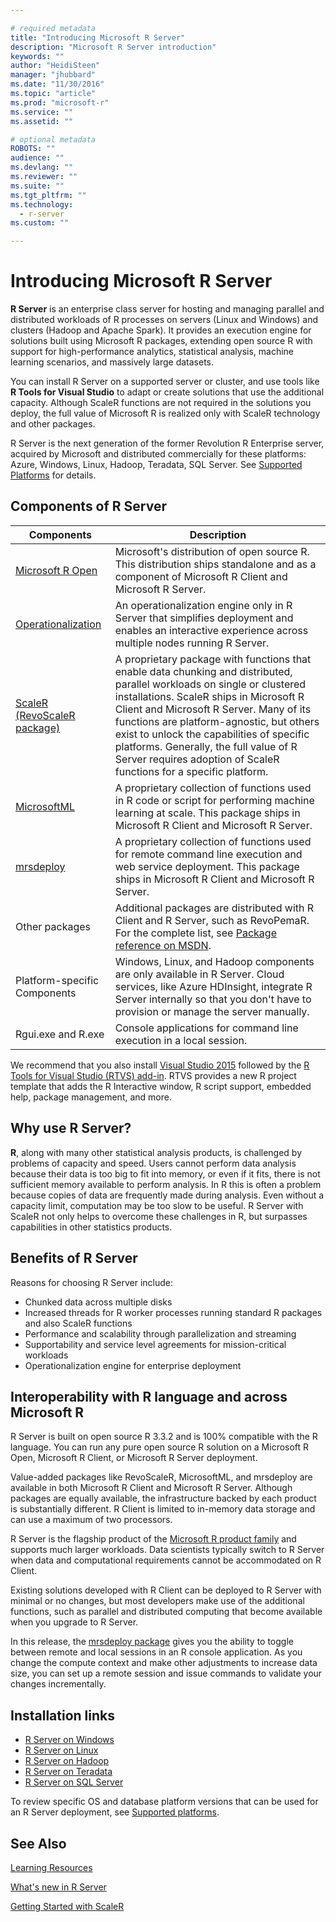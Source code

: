 ```yaml
---

# required metadata
title: "Introducing Microsoft R Server"
description: "Microsoft R Server introduction"
keywords: ""
author: "HeidiSteen"
manager: "jhubbard"
ms.date: "11/30/2016"
ms.topic: "article"
ms.prod: "microsoft-r"
ms.service: ""
ms.assetid: ""

# optional metadata
ROBOTS: ""
audience: ""
ms.devlang: ""
ms.reviewer: ""
ms.suite: ""
ms.tgt_pltfrm: ""
ms.technology:
  - r-server
ms.custom: ""

---
```


# Introducing Microsoft R Server

**R Server** is an enterprise class server for hosting and managing parallel and distributed workloads of R processes on servers (Linux and Windows) and clusters (Hadoop and Apache Spark). It provides an execution engine for solutions built using Microsoft R packages, extending open source R with support for high-performance analytics, statistical analysis, machine learning scenarios, and massively large datasets.

You can install R Server on a supported server or cluster, and use tools like **R Tools for Visual Studio** to adapt or create solutions that use the additional capacity. Although ScaleR functions are not required in the solutions you deploy, the full value of Microsoft R is realized only with ScaleR technology and other packages.

R Server is the next generation of the former Revolution R Enterprise server, acquired by Microsoft and distributed commercially for these platforms: Azure, Windows, Linux, Hadoop, Teradata, SQL Server. See [Supported Platforms](rserver-install-supported-platforms.md) for details.

## Components of R Server

|Components | Description |
|----|---|
|[Microsoft R Open](r-open.md) | Microsoft's distribution of open source R. This distribution ships standalone and as a component of Microsoft R Client and Microsoft R Server. |
|[Operationalization](operationalize/about.md) |An operationalization engine only in R Server that simplifies deployment and enables an interactive experience across multiple nodes running R Server.|
|[ScaleR (RevoScaleR package)](scaler/scaler.md) | A proprietary package with functions that enable data chunking and distributed, parallel workloads on single or clustered installations. ScaleR ships in Microsoft R Client and Microsoft R Server. Many of its functions are platform-agnostic, but others exist to unlock the capabilities of specific platforms. Generally, the full value of R Server requires adoption of ScaleR functions for a specific platform. |
|[MicrosoftML](microsoftml/microsoftml.md) |A proprietary collection of functions used in R code or script for performing machine learning at scale. This package ships in Microsoft R Client and Microsoft R Server. |
|[mrsdeploy](mrsdeploy/mrsdeploy.md) |A proprietary collection of functions used for remote command line execution and web service deployment. This package ships in Microsoft R Client and Microsoft R Server.|
|Other packages | Additional packages are distributed with R Client and R Server, such as RevoPemaR. For the complete list, see [Package reference on MSDN](package-reference.md). |
|Platform-specific Components | Windows, Linux, and Hadoop components are only available in R Server. Cloud services, like Azure HDInsight, integrate R Server internally so that you don't have to provision or manage the server manually. |
|Rgui.exe and R.exe| Console applications for command line execution in a local session.|

We recommend that you also install [Visual Studio 2015](https://www.visualstudio.com/downloads/) followed by the [R Tools for Visual Studio (RTVS) add-in](https://www.visualstudio.com/vs/rtvs/). RTVS provides a new R project template that adds the R Interactive window, R script support, embedded help, package management, and more.

## Why use R Server?

 **R**, along with many other statistical analysis products, is challenged by problems of capacity and speed. Users cannot perform data analysis because their data is too big to fit into memory, or even if it fits, there is not sufficient memory available to perform analysis. In R this is often a problem because copies of data are frequently made during analysis. Even without a capacity limit, computation may be too slow to be useful. R Server with ScaleR not only helps to overcome these challenges in R, but surpasses capabilities in other statistics products.

## Benefits of R Server

Reasons for choosing R Server include:

* Chunked data across multiple disks
* Increased threads for R worker processes running standard R packages and also ScaleR functions
* Performance and scalability through parallelization and streaming
* Supportability and service level agreements for mission-critical workloads
* Operationalization engine for enterprise deployment

## Interoperability with R language and across Microsoft R

R Server is built on open source R 3.3.2 and is 100% compatible with the R language. You can run any pure open source R solution on a Microsoft R Open, Microsoft R Client, or Microsoft R Server deployment.

Value-added packages like RevoScaleR, MicrosoftML, and mrsdeploy are available in both Microsoft R Client and Microsoft R Server. Although packages are equally available, the infrastructure backed by each product is substantially different. R Client is limited to in-memory data storage and can use a maximum of two processors.

R Server is the flagship product of the [Microsoft R product family](microsoft-r-getting-started.md) and supports much larger workloads. Data scientists typically switch to R Server when data and computational requirements cannot be accommodated on R Client.

Existing solutions developed with R Client can be deployed to R Server with minimal or no changes, but most developers make use of the additional functions, such as parallel and distributed computing that become available when you upgrade to R Server.

In this release, the [mrsdeploy package](mrsdeploy/mrsdeploy.md) gives you the ability to toggle between remote and local sessions in an R console application. As you change the compute context and make other adjustments to increase data size, you can set up a remote session and issue commands to validate your changes incrementally.

## Installation links

+ [R Server on Windows](rserver-install-windows.md)
+ [R Server on Linux](rserver-install-linux-server.md)
+ [R Server on Hadoop](rserver-install-hadoop.md)
+ [R Server on Teradata](rserver-install-teradata-server.md)
+ [R Server on SQL Server](https://msdn.microsoft.com/library/mt604845.aspx)

To review specific OS and database platform versions that can be used for an R Server deployment, see [Supported platforms](rserver-install-supported-platforms.md).

## See Also

[Learning Resources](microsoft-r-more-resources.md)

[What's new in R Server](rserver-whats-new.md)

[Getting Started with ScaleR](scaler-getting-started.md)
